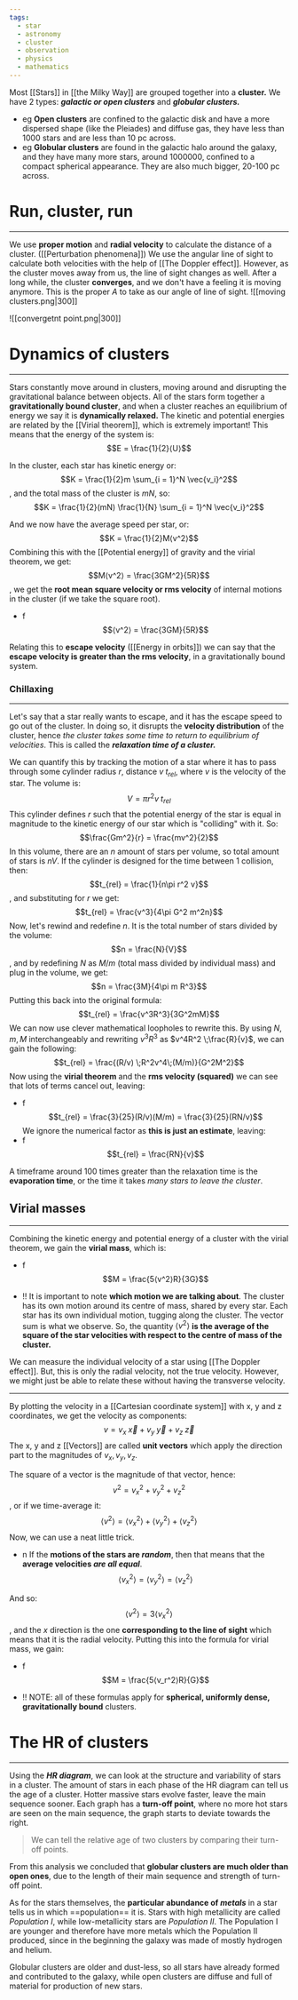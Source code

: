 ```yaml
---
tags:
  - star
  - astronomy
  - cluster
  - observation
  - physics
  - mathematics
---
```

Most [[Stars]] in [[the Milky Way]] are grouped together into a **cluster.** We have 2 types: ***galactic or open clusters*** and ***globular clusters.*** 
- eg **Open clusters** are confined to the galactic disk and have a more dispersed shape (like the Pleiades) and diffuse gas, they have less than 1000 stars and are less than 10 pc across.
- eg **Globular clusters** are found in the galactic halo around the galaxy, and they have many more stars, around 1000000, confined to a compact spherical appearance. They are also much bigger, 20-100 pc across. 

# Run, cluster, run
---
We use **proper motion** and **radial velocity** to calculate the distance of a cluster. ([[Perturbation phenomena]]) We use the angular line of sight to calculate both velocities with the help of [[The Doppler effect]]. However, as the cluster moves away from us, the line of sight changes as well. After a long while, the cluster **converges**, and we don't have a feeling it is moving anymore. This is the proper $A$ to take as our angle of line of sight. 
![[moving clusters.png|300]]

![[convergetnt point.png|300]]

# Dynamics of clusters
---
Stars constantly move around in clusters, moving around and disrupting the gravitational balance between objects. All of the stars form together a **gravitationally bound cluster**, and when a cluster reaches an equilibrium of energy we say it is **dynamically relaxed.** The kinetic and potential energies are related by the [[Virial theorem]], which is extremely important! This means that the energy of the system is:$$E = \frac{1}{2}⟨U⟩$$

In the cluster, each star has kinetic energy or:$$K = \frac{1}{2}m \sum_{i = 1}^N \vec{v_i}^2$$, and the total mass of the cluster is $mN$, so:
$$K = \frac{1}{2}(mN) \frac{1}{N} \sum_{i = 1}^N \vec{v_i}^2$$

And we now have the average speed per star, or:$$K = \frac{1}{2}M⟨v^2⟩$$
Combining this with the [[Potential energy]] of gravity and the virial theorem, we get:$$M⟨v^2⟩ = \frac{3GM^2}{5R}$$, we get the **root mean square velocity or rms velocity** of internal motions in the cluster (if we take the square root).
- f $$⟨v^2⟩ = \frac{3GM}{5R}$$

Relating this to **escape velocity** ([[Energy in orbits]]) we can say that the **escape velocity is greater than the rms velocity**, in a gravitationally bound system.

### Chillaxing
---
Let's say that a star really wants to escape, and it has the escape speed to go out of the cluster. In doing so, it disrupts the **velocity distribution** of the cluster, hence *the cluster takes some time to return to equilibrium of velocities*. This is called the ***relaxation time of a cluster.*** 

We can quantify this by tracking the motion of a star where it has to pass through some cylinder radius $r$, distance $v\;t_{rel}$, where $v$ is the velocity of the star. The volume is:$$V = \pi r^2 v\;t_{rel}$$This cylinder defines $r$ such that the potential energy of the star is equal in magnitude to the kinetic energy of our star which is "colliding" with it. So:$$\frac{Gm^2}{r} = \frac{mv^2}{2}$$
In this volume, there are an $n$ amount of stars per volume, so total amount of stars is $nV$. If the cylinder is designed for the time between 1 collision, then:$$t_{rel} = \frac{1}{n\pi r^2 v}$$, and substituting for $r$ we get:$$t_{rel} = \frac{v^3}{4\pi G^2 m^2n}$$
Now, let's rewind and redefine $n$. It is the total number of stars divided by the volume:$$n = \frac{N}{V}$$, and by redefining $N$ as $M/m$ (total mass divided by individual mass) and plug in the volume, we get:$$n = \frac{3M}{4\pi m R^3}$$
Putting this back into the original formula:$$t_{rel} = \frac{v^3R^3}{3G^2mM}$$
We can now use clever mathematical loopholes to rewrite this. By using $N, m, M$ interchangeably and rewriting $v^3R^3$ as $v^4R^2 \;\frac{R}{v}$, we can gain the following:$$t_{rel} = \frac{(R/v) \;R^2v^4\;(M/m)}{G^2M^2}$$
Now using the **virial theorem** and the **rms velocity (squared)** we can see that lots of terms cancel out, leaving:
- f $$t_{rel} = \frac{3}{25}(R/v)(M/m) = \frac{3}{25}(RN/v)$$
We ignore the numerical factor as **this is just an estimate**, leaving:
- f $$t_{rel} = \frac{RN}{v}$$

A timeframe around 100 times greater than the relaxation time is the **evaporation time**, or the time it takes *many stars to leave the cluster*. 

## Virial masses
---
Combining the kinetic energy and potential energy of a cluster with the virial theorem, we gain the **virial mass**, which is:
- f $$M = \frac{5⟨v^2⟩R}{3G}$$

- !! It is important to note **which motion we are talking about**. The cluster has its own motion around its centre of mass, shared by every star. Each star has its own individual motion, tugging along the cluster. The vector sum is what we observe. So, the quantity $⟨v^2⟩$ **is the average of the square of the star velocities with respect to the centre of mass of the cluster.** 

We can measure the individual velocity of a star using [[The Doppler effect]]. But, this is only the radial velocity, not the true velocity. However, we might just be able to relate these without having the transverse velocity.

---

By plotting the velocity in a [[Cartesian coordinate system]] with x, y and z coordinates, we get the velocity as components:$$v = v_x\;\vec{x} + v_y\;\vec{y} + v_z\;\vec{z}$$
The x, y and z [[Vectors]] are called **unit vectors** which apply the direction part to the magnitudes of $v_x, v_y, v_z$. 

The square of a vector is the magnitude of that vector, hence:$$v^2 = v_x^2 + v_y^2 + v_z^2$$, or if we time-average it:$$⟨v^2⟩ = ⟨v_x^2⟩ + ⟨v_y^2⟩ + ⟨v_z^2⟩$$
Now, we can use a neat little trick.
- n If the **motions of the stars are *random***, then that means that the **average velocities *are all equal***. $$⟨v_x^2⟩ = ⟨v_y^2⟩ = ⟨v_z^2⟩$$

And so:$$⟨v^2⟩ = 3⟨v_x^2⟩$$, and the $x$ direction is the one **corresponding to the line of sight** which means that it is the radial velocity. Putting this into the formula for virial mass, we gain:
- f $$M = \frac{5⟨v_r^2⟩R}{G}$$

- !! NOTE: all of these formulas apply for **spherical, uniformly dense, gravitationally bound** clusters. 

# The HR of clusters
---
Using the ***HR diagram***, we can look at the structure and variability of stars in a cluster. The amount of stars in each phase of the HR diagram can tell us the age of a cluster. Hotter massive stars evolve faster, leave the main sequence sooner. Each graph has a **turn-off point**, where no more hot stars are seen on the main sequence, the graph starts to deviate towards the right.

> We can tell the relative age of two clusters by comparing their turn-off points.

From this analysis we concluded that **globular clusters are much older than open ones**, due to the length of their main sequence and strength of turn-off point. 

As for the stars themselves, the **particular abundance of *metals*** in a star tells us in which ==population== it is. Stars with high metallicity are called *Population I*, while low-metallicity stars are *Population II*. The Population I are younger and therefore have more metals which the Population II produced, since in the beginning the galaxy was made of mostly hydrogen and helium. 

Globular clusters are older and dust-less, so all stars have already formed and contributed to the galaxy, while open clusters are diffuse and full of material for production of new stars. 